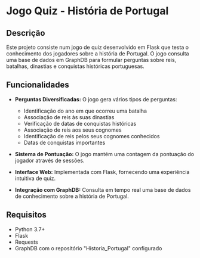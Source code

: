 # Jogo Quiz - História de Portugal

## Descrição
Este projeto consiste num jogo de quiz desenvolvido em Flask que testa o conhecimento dos jogadores sobre a história de Portugal. O jogo consulta uma base de dados em GraphDB para formular perguntas sobre reis, batalhas, dinastias e conquistas históricas portuguesas.

## Funcionalidades

- **Perguntas Diversificadas:** O jogo gera vários tipos de perguntas:
  - Identificação do ano em que ocorreu uma batalha
  - Associação de reis às suas dinastias
  - Verificação de datas de conquistas históricas
  - Associação de reis aos seus cognomes
  - Identificação de reis pelos seus cognomes conhecidos
  - Datas de conquistas importantes

- **Sistema de Pontuação:** O jogo mantém uma contagem da pontuação do jogador através de sessões.

- **Interface Web:** Implementada com Flask, fornecendo uma experiência intuitiva de quiz.

- **Integração com GraphDB:** Consulta em tempo real uma base de dados de conhecimento sobre a história de Portugal.

## Requisitos

- Python 3.7+
- Flask
- Requests
- GraphDB com o repositório "Historia_Portugal" configurado